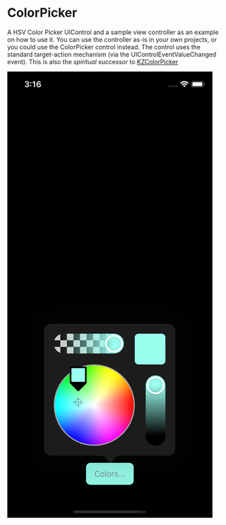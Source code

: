 #  ColorPicker


A HSV Color Picker UIControl and a sample view controller as an example on how to use it. You can use the controller as-is in your own projects, or you could use the ColorPicker control instead. The control uses the standard target-action mechanism (via the UIControlEventValueChanged event). This is also the _spiritual_ successor to [KZColorPicker](https://github.com/alexrestrepo/KZColorPicker)

![screenshot](https://github.com/alexrestrepo/ColorPicker/blob/master/picker.png)


